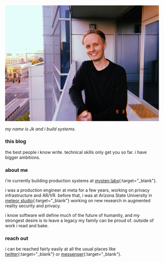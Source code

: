 ![me in all my glory](/../images/me4.jpg 'me in all my glory')

_my name is Jk and i build systems._

### this blog

the best people i know write. technical skills only get you so far. i have bigger ambitions.

### about me

i'm currently building production systems at [mysten labs](https://mystenlabs.com){:target="\_blank"}.

i was a production engineer at meta for a few years, working on privacy infrastructure and AR/VR. before that, i was at Arizona State University in [meteor studio](http://meteor.ame.asu.edu/){:target="\_blank"} working on new research in augmented reality security and privacy.

i know software will define much of the future of humanity, and my strongest desire is to leave a legacy my family can be proud of. outside of work i read and bake.

### reach out

i can be reached fairly easily at all the usual places like [twitter](https://twitter.com/after_ephemera){:target="\_blank"} or [messenger](https://www.facebook.com/lovedonesandzeros){:target="\_blank"}.

